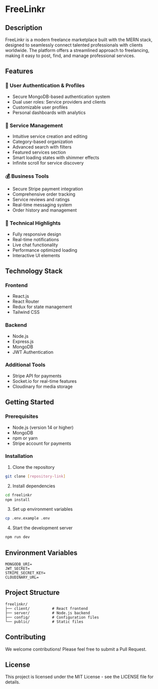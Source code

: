 # FreeLinkr

## Description
FreeLinkr is a modern freelance marketplace built with the MERN stack, designed to seamlessly connect talented professionals with clients worldwide. The platform offers a streamlined approach to freelancing, making it easy to post, find, and manage professional services.

## Features

### 🔐 User Authentication & Profiles
- Secure MongoDB-based authentication system
- Dual user roles: Service providers and clients
- Customizable user profiles
- Personal dashboards with analytics

### 💼 Service Management
- Intuitive service creation and editing
- Category-based organization
- Advanced search with filters
- Featured services section
- Smart loading states with shimmer effects
- Infinite scroll for service discovery

### 💰 Business Tools
- Secure Stripe payment integration
- Comprehensive order tracking
- Service reviews and ratings
- Real-time messaging system
- Order history and management

### 📱 Technical Highlights
- Fully responsive design
- Real-time notifications
- Live chat functionality
- Performance optimized loading
- Interactive UI elements

## Technology Stack

### Frontend
- React.js
- React Router
- Redux for state management
- Tailwind CSS

### Backend
- Node.js
- Express.js
- MongoDB
- JWT Authentication

### Additional Tools
- Stripe API for payments
- Socket.io for real-time features
- Cloudinary for media storage

## Getting Started

### Prerequisites
- Node.js (version 14 or higher)
- MongoDB
- npm or yarn
- Stripe account for payments

### Installation
1. Clone the repository
```bash
git clone [repository-link]
```

2. Install dependencies
```bash
cd freelinkr
npm install
```

3. Set up environment variables
```bash
cp .env.example .env
```

4. Start the development server
```bash
npm run dev
```

## Environment Variables
```
MONGODB_URI=
JWT_SECRET=
STRIPE_SECRET_KEY=
CLOUDINARY_URL=
```

## Project Structure
```
freelinkr/
├── client/          # React frontend
├── server/          # Node.js backend
├── config/          # Configuration files
└── public/          # Static files
```

## Contributing
We welcome contributions! Please feel free to submit a Pull Request.

## License
This project is licensed under the MIT License - see the LICENSE file for details.